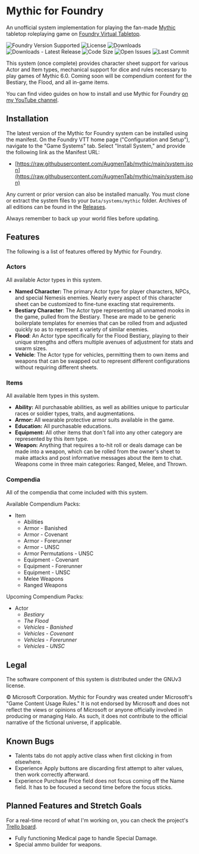 # Mythic for Foundry

An unofficial system implementation for playing the fan-made [Mythic](https://www.reddit.com/r/HaloMythic/) tabletop roleplaying game on [Foundry Virtual Tabletop](https://foundryvtt.com/).

![Foundry Version Supported](https://img.shields.io/endpoint?url=https%3A%2F%2Ffoundryshields.com%2Fversion%3Fstyle%3Dfor-the-badge%26url%3Dhttps%3A%2F%2Fraw.githubusercontent.com%2FAugmenTab%2Fmythic%2Fmain%2Fsystem.json)
![License](https://img.shields.io/github/license/AugmenTab/mythic?style=for-the-badge)
![Downloads](https://img.shields.io/github/downloads/AugmenTab/mythic/total?style=for-the-badge)
![Downloads - Latest Release](https://img.shields.io/github/downloads/AugmenTab/mythic/latest/total?style=for-the-badge)
![Code Size](https://img.shields.io/github/languages/code-size/AugmenTab/mythic?style=for-the-badge)
![Open Issues](https://img.shields.io/github/issues/AugmenTab/mythic?style=for-the-badge)
![Last Commit](https://img.shields.io/github/last-commit/AugmenTab/mythic?style=for-the-badge)

This system (once complete) provides character sheet support for various Actor and Item types, mechanical support for dice and rules necessary to play games of Mythic 6.0. Coming soon will be compendium content for the Bestiary, the Flood, and all in-game items.

You can find video guides on how to install and use Mythic for Foundry [on my YouTube channel](https://www.youtube.com/playlist?list=PLeJTbB--c7R3tkFoFiC145CT_ykJ-FdsP).

## Installation

The latest version of the Mythic for Foundry system can be installed using the manifest. On the Foundry VTT home page ("Configuration and Setup"), navigate to the "Game Systems" tab. Select "Install System," and provide the following link as the Manifest URL:
* [https://raw.githubusercontent.com/AugmenTab/mythic/main/system.json](https://raw.githubusercontent.com/AugmenTab/mythic/main/system.json)

Any current or prior version can also be installed manually. You must clone or extract the system files to your `Data/systems/mythic` folder. Archives of all editions can be found in the [Releases](https://github.com/AugmenTab/mythic/releases).

Always remember to back up your world files before updating.

## Features

The following is a list of features offered by Mythic for Foundry.

### Actors

All available Actor types in this system.

* **Named Character:** The primary Actor type for player characters, NPCs, and special Nemesis enemies. Nearly every aspect of this character sheet can be customized to fine-tune exacting stat requirements.
* **Bestiary Character**: The Actor type representing all unnamed mooks in the game, pulled from the Bestiary. These are made to be generic boilerplate templates for enemies that can be rolled from and adjusted quickly so as to represent a variety of similar enemies.
* **Flood**: An Actor type specifically for the Flood Bestiary, playing to their unique strengths and offers multiple avenues of adjustment for stats and swarm sizes.
* **Vehicle**: The Actor type for vehicles, permitting them to own items and weapons that can be swapped out to represent different configurations without requiring different sheets.

### Items

All available Item types in this system.

* **Ability:** All purchasable abilities, as well as abilities unique to particular races or soldier types, traits, and augmentations.
* **Armor:** All wearable protective armor suits available in the game.
* **Education:** All purchasable educations.
* **Equipment:** All other items that don't fall into any other category are represented by this item type.
* **Weapon:** Anything that requires a to-hit roll or deals damage can be made into a weapon, which can be rolled from the owner's sheet to make attacks and post informative messages about the item to chat. Weapons come in three main categories: Ranged, Melee, and Thrown.

### Compendia

All of the compendia that come included with this system.

Available Compendium Packs:
* Item
  * Abilities
  * Armor - Banished
  * Armor - Covenant
  * Armor - Forerunner
  * Armor - UNSC
  * Armor Permutations - UNSC
  * Equipment - Covenant
  * Equipment - Forerunner
  * Equipment - UNSC
  * Melee Weapons
  * Ranged Weapons

Upcoming Compendium Packs:
* Actor
  * *Bestiary*
  * *The Flood*
  * *Vehicles - Banished*
  * *Vehicles - Covenant*
  * *Vehicles - Forerunner*
  * *Vehicles - UNSC*

## Legal

The software component of this system is distributed under the GNUv3 license.

&copy; Microsoft Corporation. Mythic for Foundry was created under Microsoft's "Game Content Usage Rules." It is not endorsed by Microsoft and does not reflect the views or opinions of Microsoft or anyone officially involved in producing or managing Halo. As such, it does not contribute to the official narrative of the fictional universe, if applicable.

## Known Bugs

* Talents tabs do not apply active class when first clicking in from elsewhere.
* Experience Apply buttons are discarding first attempt to alter values, then work correctly afterward.
* Experience Purchase Price field does not focus coming off the Name field. It has to be focused a second time before the focus sticks.

## Planned Features and Stretch Goals

For a real-time record of what I'm working on, you can check the project's [Trello board](https://trello.com/b/y80KFteH/mythic-for-foundry).

* Fully functioning Medical page to handle Special Damage.
* Special ammo builder for weapons.
